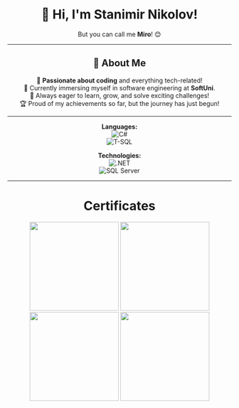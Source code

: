 <div align="center">

# 👋 Hi, I'm Stanimir Nikolov!  
But you can call me **Miro**! 😊  

---

## 🚀 About Me  
👀 **Passionate about coding** and everything tech-related!  
🌱 Currently immersing myself in software engineering at **SoftUni**.  
🎯 Always eager to learn, grow, and solve exciting challenges!  
🏆 Proud of my achievements so far, but the journey has just begun!  

---

**Languages:**  
![C#](https://img.shields.io/badge/C%23-%23239120.svg?style=for-the-badge&logo=c-sharp&logoColor=white)  
![T-SQL](https://img.shields.io/badge/T--SQL-%2335336C.svg?style=for-the-badge&logo=Microsoft-SQL-Server&logoColor=white)  

**Technologies:**  
![.NET](https://img.shields.io/badge/.NET-%235C2D91.svg?style=for-the-badge&logo=dotnet&logoColor=white)  
![SQL Server](https://img.shields.io/badge/SQL%20Server-%2300B2A9?style=for-the-badge&logo=microsoft-sql-server&logoColor=white&labelColor=007396)


---

# Certificates

 <div align="center">
  <img src="https://github.com/user-attachments/assets/ea76b929-fc9a-4fad-b9c1-cca9598310ce" width="200" height="auto" />
  <img src="https://github.com/user-attachments/assets/415adcb8-b0ca-44cb-9b83-3c3e2d038f1b" width="200" height="auto" />
  <img src="https://github.com/user-attachments/assets/b0c924b3-a961-4425-8d9e-27ec7f3b9859" width="200" height="auto" />
  <img src="https://github.com/user-attachments/assets/0c5ee431-7e5e-4c8a-aacd-90395b51ca75" width="200" height="auto" />
</div>


